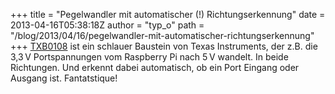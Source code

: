 +++
title = "Pegelwandler mit automatischer (!) Richtungserkennung"
date = 2013-04-16T05:38:18Z
author = "typ_o"
path = "/blog/2013/04/16/pegelwandler-mit-automatischer-richtungserkennung"
+++
[TXB0108](https://www.ti.com/product/txb0108) ist ein schlauer Baustein
von Texas Instruments, der z.B. die 3,3 V Portspannungen vom Raspberry
Pi nach 5 V wandelt. In beide Richtungen. Und erkennt dabei automatisch,
ob ein Port Eingang oder Ausgang ist. Fantatstique\!
